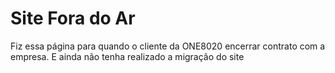 # Site Fora do Ar

Fiz essa página para quando o cliente da ONE8020 encerrar contrato com a empresa. 
E ainda não tenha realizado a migração do site

